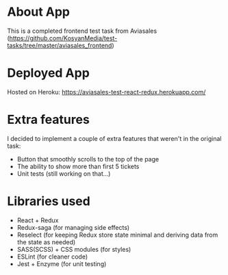 # About App
This is a completed frontend test task from Aviasales (https://github.com/KosyanMedia/test-tasks/tree/master/aviasales_frontend)

# Deployed App
Hosted on Heroku: https://aviasales-test-react-redux.herokuapp.com/

# Extra features
I decided to implement a couple of extra features that weren't in the original task:
+ Button that smoothly scrolls to the top of the page
+ The ability to show more than first 5 tickets
+ Unit tests (still working on that...)

# Libraries used
+ React + Redux
+ Redux-saga (for managing side effects)
+ Reselect (for keeping Redux store state minimal and deriving data from the state as needed)
+ SASS(SCSS) + CSS modules (for styles)
+ ESLint (for cleaner code)
+ Jest + Enzyme (for unit testing)

